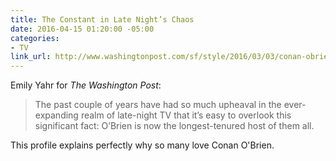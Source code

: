 ```yaml
---
title: The Constant in Late Night’s Chaos
date: 2016-04-15 01:20:00 -05:00
categories:
- TV
link_url: http://www.washingtonpost.com/sf/style/2016/03/03/conan-obrien/
---
```


Emily Yahr for *The Washington Post*:

> The past couple of years have had so much upheaval in the ever-expanding realm of late-night TV that it’s easy to overlook this significant fact: O’Brien is now the longest-tenured host of them all.

This profile explains perfectly why so many love Conan O'Brien.
